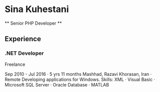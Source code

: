 # Sina Kuhestani
** Senior PHP Developer **



## Experience


### .NET Developer

Freelance

Sep 2010 - Jul 2016 · 5 yrs 11 months
Mashhad, Razavi Khorasan, Iran · Remote
Developing applications for Windows.
Skills: XML · Visual Basic · Microsoft SQL Server · Oracle Database · MATLAB
